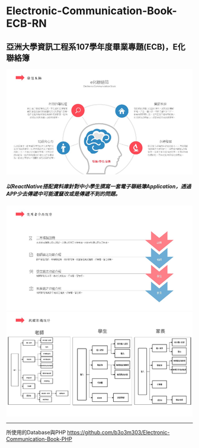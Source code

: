 # Electronic-Communication-Book-ECB-RN

## 亞洲大學資訊工程系107學年度畢業專題(ECB)，E化聯絡簿
![image](https://github.com/b3o3m303/Electronic-Communication-Book-ECB-RN/blob/master/fig/0.jpg)

##### 以ReactNative搭配資料庫針對中小學生撰寫一套電子聯絡簿Application，透過APP少去傳遞中可能遭竄改或是傳遞不到的問題。
![image](https://github.com/b3o3m303/Electronic-Communication-Book-ECB-RN/blob/master/fig/12.jpg)
![image](https://github.com/b3o3m303/Electronic-Communication-Book-ECB-RN/blob/master/fig/17.jpg)
___
所使用的Database與PHP
https://github.com/b3o3m303/Electronic-Communication-Book-PHP
